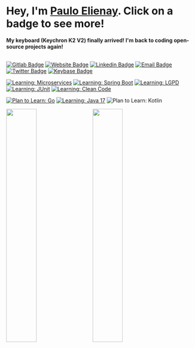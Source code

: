 # Hey, I'm [Paulo Elienay](https://pauloelienay.com). Click on a badge to see more!

**My keyboard (Keychron K2 V2) finally arrived! I'm back to coding open-source projects again!** <br /> <br />

<!-- badges -->
[![Gitlab Badge](https://img.shields.io/badge/-Gitlab-1a1b27?style=flat-square&logo=Gitlab&logoColor=white)](https://gitlab.com/paulo-e)
[![Website Badge](https://img.shields.io/badge/Website-1a1b27?style=flat-square&logo=google-chrome&logoColor=white)](https://pauloelienay.com)
[![Linkedin Badge](https://img.shields.io/badge/-LinkedIn-1a1b27?style=flat-square&logo=Linkedin&logoColor=white)](https://www.linkedin.com/in/paulo-elienay-247a19182/)
[![Email Badge](https://img.shields.io/badge/-Email-1a1b27?logo=Gmail&&logoColor=white&style=flat-square)](https://pauloelienay.com/#contact)
[![Twitter Badge](https://img.shields.io/badge/-Twitter-1a1b27?style=flat-square&logo=Twitter&logoColor=white)](https://twitter.com/elienaycodes)
[![Keybase Badge](https://img.shields.io/badge/-Keybase-1a1b27?style=flat-square&logo=Keybase&logoColor=white)](https://keybase.io/pauloelienay)

<!-- learn -->
[![Learning: Microservices](https://img.shields.io/badge/learning-microservices-2b3752?style=flat-square&labelColor=3572a5)](https://github.com/paulo-e/signals)
[![Learning: Spring Boot](https://img.shields.io/badge/learning-spring--boot-2b3752?style=flat-square&labelColor=3572a5)](https://github.com/paulo-e/signals)
[![Learning: LGPD](https://img.shields.io/badge/learning-LGPD-2b3752?style=flat-square&labelColor=3572a5)](https://secureprivacy.ai/blog/what-is-lgpd)
[![Learning: JUnit](https://img.shields.io/badge/learning-JUnit-2b3752?style=flat-square&labelColor=3572a5)](https://github.com/paulo-e/slinky)
[![Learning: Clean Code](https://img.shields.io/badge/reading-clean%20code%20(book)-2b3752?style=flat-square&labelColor=3572a5)](https://www.youtube.com/watch?v=7EmboKQH8lM)

<!-- plan to learn -->
[![Plan to Learn: Go](https://img.shields.io/badge/will%20learn-go-1a1b27?style=flat-square&labelColor=2b3752)](https://www.youtube.com/watch?v=7EmboKQH8lM)
[![Learning: Java 17](https://img.shields.io/badge/will%20learn-java%2017-1a1b27?style=flat-square&labelColor=2b3752)](https://www.youtube.com/watch?v=m2ak1zI-M8g)
![Plan to Learn: Kotlin](https://img.shields.io/badge/will%20learn-kotlin-1a1b27?style=flat-square&labelColor=2b3752)

<p>
  <img width="40%" src="https://github.com/paulo-e/github-stats/blob/master/generated/overview.svg"/>
  <img style="margin-left: 5%" width="40%" src="https://github.com/paulo-e/github-stats/blob/master/generated/languages.svg"/>
</p>
